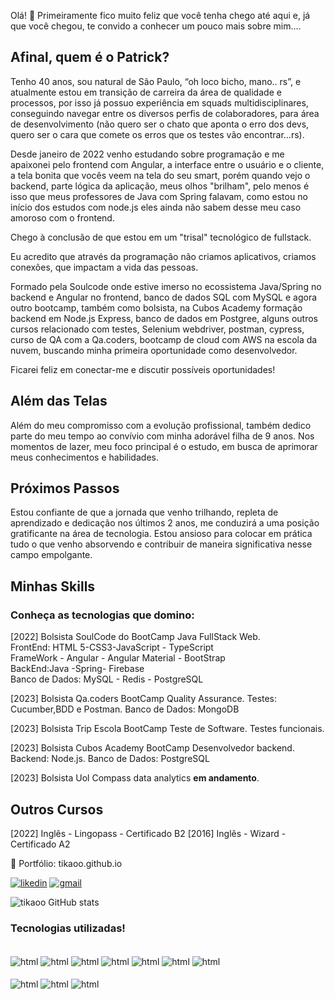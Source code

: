 Olá! 👋
Primeiramente fico muito feliz que você tenha chego até aqui e, já que você chegou, te convido a conhecer um pouco mais sobre mim....

## Afinal, quem é o Patrick?

Tenho 40 anos, sou natural de São Paulo, “oh loco bicho, mano.. rs”, e atualmente estou em transição de carreira da área de qualidade e processos, por isso já possuo experiência em squads multidisciplinares, conseguindo navegar entre os diversos perfis de colaboradores, para área de desenvolvimento (não quero ser o chato que aponta o erro dos devs, quero ser o cara que comete os erros que os testes vão encontrar...rs).

Desde janeiro de 2022 venho estudando sobre programação e me apaixonei pelo frontend com Angular, a interface entre o usuário e o cliente, a tela bonita que vocês veem na tela do seu smart, porém quando vejo o backend, parte lógica da aplicação, meus olhos "brilham", pelo menos é isso que meus professores de Java com Spring falavam, como estou no início dos estudos com node.js eles ainda não sabem desse meu caso amoroso com o frontend.

Chego à conclusão de que estou em um "trisal" tecnológico de fullstack.

Eu acredito que através da programação não criamos aplicativos, criamos conexões, que impactam a vida das pessoas.

Formado pela Soulcode onde estive imerso no ecossistema Java/Spring no backend e Angular no frontend, banco de dados SQL com MySQL e agora outro bootcamp, também como bolsista, na Cubos Academy formação backend em Node.js Express, banco de dados em Postgree, alguns outros cursos relacionado com testes, Selenium webdriver, postman, cypress, curso de QA com a Qa.coders, bootcamp de cloud com AWS na escola da nuvem, buscando minha primeira oportunidade como desenvolvedor.

Ficarei feliz em conectar-me e discutir possíveis oportunidades!

## Além das Telas

Além do meu compromisso com a evolução profissional, também dedico parte do meu tempo ao convívio com minha adorável filha de 9 anos. Nos momentos de lazer, meu foco principal é o estudo, em busca de aprimorar meus conhecimentos e habilidades.

## Próximos Passos

Estou confiante de que a jornada que venho trilhando, repleta de aprendizado e dedicação nos últimos 2 anos, me conduzirá a uma posição gratificante na área de tecnologia. Estou ansioso para colocar em prática tudo o que venho absorvendo e contribuir de maneira significativa nesse campo empolgante.


 ## Minhas Skills <br/>
 ### Conheça as tecnologias que domino:

[2022] Bolsista SoulCode do BootCamp Java FullStack Web. <br/>
FrontEnd: HTML 5-CSS3-JavaScript - TypeScript  <br/>
FrameWork - Angular - Angular Material - BootStrap <br/>
BackEnd:Java -Spring- Firebase <br/>
Banco de Dados: MySQL - Redis - PostgreSQL  <br/>

[2023] Bolsista Qa.coders BootCamp Quality Assurance. 
Testes: Cucumber,BDD e Postman.
Banco de Dados: MongoDB

[2023] Bolsista Trip Escola BootCamp Teste de Software. 
Testes funcionais.

[2023] Bolsista Cubos Academy BootCamp Desenvolvedor backend. 
Backend: Node.js.
Banco de Dados: PostgreSQL

[2023] Bolsista Uol Compass data analytics **em andamento**. 


## Outros Cursos  
[2022] Inglês - Lingopass - Certificado B2
[2016] Inglês - Wizard - Certificado A2

🔹 Portfólio: tikaoo.github.io

[![likedin](https://img.shields.io/badge/LinkedIn-0077B5?style=for-the-badge&logo=linkedin&logoColor=white)](https://www.linkedin.com/in/patrick-cavalcante-gomes/)
[![gmail](https://img.shields.io/badge/Gmail-D14836?style=for-the-badge&logo=gmail&logoColor=white)](patrick.cavalcante.gomes@gmail.com)

![tikaoo GitHub stats](https://github-readme-stats.vercel.app/api?username=tikaoo&show_icons=true&theme=onedark)

### Tecnologias utilizadas!

<div style="display:inline_block"><br/>
    <img align="center" alt="html" src="https://img.shields.io/badge/HTML-239120?style=for-the-badge&logo=html5&logoColor=white"/>
    <img align="center" alt="html" src="https://img.shields.io/badge/CSS-239120?&style=for-the-badge&logo=css3&logoColor=white"/>
    <img align="center" alt="html" src="https://img.shields.io/badge/JavaScript-F7DF1E?style=for-the-badge&logo=javascript&logoColor=black"/>
    <img align="center" alt="html" src="https://img.shields.io/badge/TypeScript-007ACC?style=for-the-badge&logo=typescript&logoColor=white"/>    
    <img align="center" alt="html" src="https://img.shields.io/badge/Java-ED8B00?style=for-the-badge&logo=java&logoColor=white"/>
    <img align="center" alt="html" src="https://img.shields.io/badge/spring-%236DB33F.svg?style=for-the-badge&logo=spring&logoColor=white"/>
    <img align="center" alt="html" src="https://img.shields.io/badge/Angular-DD0031?style=for-the-badge&logo=angular&logoColor=white"/> <br/> <br/>
    <img align="center" alt="html" src="https://img.shields.io/badge/node.js-6DA55F?style=for-the-badge&logo=node.js&logoColor=white"/> 
    <img align="center" alt="html" src="https://img.shields.io/badge/-cypress-%23E5E5E5?style=for-the-badge&logo=cypress&logoColor=058a5e"/> 
    <img align="center" alt="html" src="https://img.shields.io/badge/-selenium-%43B02A?style=for-the-badge&logo=selenium&logoColor=white"/>     <br/> 
    
</div>

